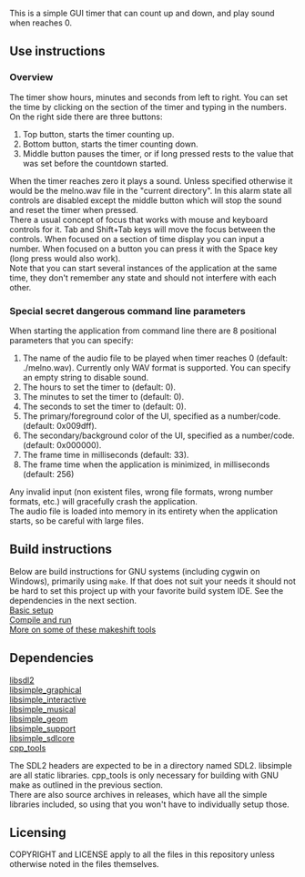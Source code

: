 This is a simple GUI timer that can count up and down, and play sound when reaches 0.

## Use instructions
### Overview
The timer show hours, minutes and seconds from left to right. You can set the time by clicking on the section of the timer and typing in the numbers. <br />
On the right side there are three buttons:
1. Top button, starts the timer counting up.
2. Bottom button, starts the timer counting down.
3. Middle button pauses the timer, or if long pressed rests to the value that was set before the countdown started.

When the timer reaches zero it plays a sound. Unless specified otherwise it would be the melno.wav file in the "current directory". In this alarm state all controls are disabled except the middle button which will stop the sound and reset the timer when pressed.<br />
There a usual concept of focus that works with mouse and keyboard controls for it. Tab and Shift+Tab keys will move the focus between the controls. When focused on a section of time display you can input a number. When focused on a button you can press it with the Space key (long press would also work).<br />
Note that you can start several instances of the application at the same time, they don't remember any state and should not interfere with each other.

### Special secret dangerous command line parameters
When starting the application from command line there are 8 positional parameters that you can specify:
1. The name of the audio file to be played when timer reaches 0 (default: ./melno.wav). Currently only WAV format is supported. You can specify an empty string to disable sound.
2. The hours to set the timer to (default: 0).
3. The minutes to set the timer to (default: 0).
4. The seconds to set the timer to (default: 0).
5. The primary/foreground color of the UI, specified as a number/code. (default: 0x009dff).
6. The secondary/background color of the UI, specified as a number/code. (default: 0x000000).
7. The frame time in milliseconds (default: 33).
8. The frame time when the application is minimized, in milliseconds (default: 256)

Any invalid input (non existent files, wrong file formats, wrong number formats, etc.) will gracefully crash the application.<br />
The audio file is loaded into memory in its entirety when the application starts, so be careful with large files.



## Build instructions
Below are build instructions for GNU systems (including cygwin on Windows), primarily using `make`. If that does not suit your needs it should not be hard to set this project up with your favorite build system IDE. See the dependencies in the next section. <br />
[Basic setup](docs/1_basic_setup.md) <br />
[Compile and run](docs/2_compile_and_run.md) <br />
[More on some of these makeshift tools](docs/3_more_on_tools.md)

## Dependencies
[libsdl2](https://libsdl.org) <br />
[libsimple_graphical](https://notabug.org/namark/libsimple_graphical) <br />
[libsimple_interactive](https://notabug.org/namark/libsimple_interactive) <br />
[libsimple_musical](https://notabug.org/namark/libsimple_musical) <br />
[libsimple_geom](https://notabug.org/namark/libsimple_geom) <br />
[libsimple_support](https://notabug.org/namark/libsimple_support) <br />
[libsimple_sdlcore](https://notabug.org/namark/libsimple_sdlcore) <br />
[cpp_tools](https://notabug.org/namark/cpp_tools) <br />

The SDL2 headers are expected to be in a directory named SDL2. libsimple are all static libraries. cpp_tools is only necessary for building with GNU make as outlined in the previous section.<br />
There are also source archives in releases, which have all the simple libraries included, so using that you won't have to individually setup those.

## Licensing
COPYRIGHT and LICENSE apply to all the files in this repository unless otherwise noted in the files themselves.
